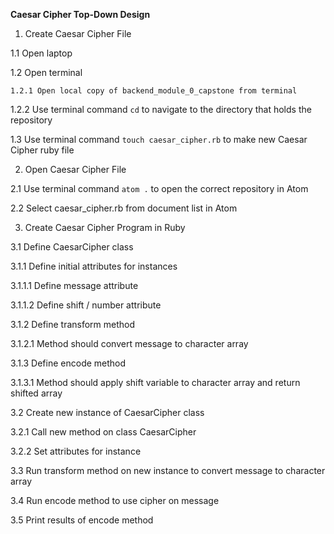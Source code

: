 **Caesar Cipher Top-Down Design**

1. Create Caesar Cipher File

  1.1 Open laptop

  1.2 Open terminal

    1.2.1 Open local copy of backend_module_0_capstone from terminal

1.2.2 Use terminal command `cd` to navigate to the directory that holds the repository

1.3 Use terminal command `touch caesar_cipher.rb` to make new Caesar Cipher ruby file

2. Open Caesar Cipher File

2.1 Use terminal command `atom .` to open the correct repository in Atom

2.2 Select caesar_cipher.rb from document list in Atom

3. Create Caesar Cipher Program in Ruby

3.1 Define CaesarCipher class

3.1.1 Define initial attributes for instances

3.1.1.1 Define message attribute

3.1.1.2 Define shift / number attribute

3.1.2 Define transform method

3.1.2.1 Method should convert message to character array

3.1.3 Define encode method

3.1.3.1 Method should apply shift variable to character array and return shifted array

3.2 Create new instance of CaesarCipher class

3.2.1 Call new method on class CaesarCipher

3.2.2 Set attributes for instance

3.3 Run transform method on new instance to convert message to character array

3.4 Run encode method to use cipher on message

3.5 Print results of encode method   
